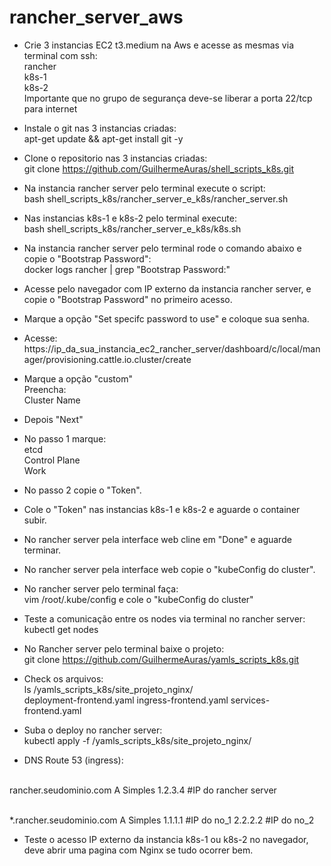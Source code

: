 # rancher_server_aws

* Crie 3 instancias EC2 t3.medium	na Aws e acesse as mesmas via terminal com ssh:
<br>rancher
<br>k8s-1
<br>k8s-2
<br>Importante que no grupo de segurança deve-se liberar a porta 22/tcp para internet

* Instale o git nas 3 instancias criadas:
<br>apt-get update && apt-get install git -y

* Clone o repositorio nas 3 instancias criadas:
<br>git clone https://github.com/GuilhermeAuras/shell_scripts_k8s.git

* Na instancia rancher server pelo terminal execute o script:
<br>bash shell_scripts_k8s/rancher_server_e_k8s/rancher_server.sh

* Nas instancias k8s-1 e k8s-2 pelo terminal execute:
<br>bash shell_scripts_k8s/rancher_server_e_k8s/k8s.sh

* Na instancia rancher server pelo terminal rode o comando abaixo e copie o "Bootstrap Password":
<br>docker logs rancher | grep "Bootstrap Password:"

* Acesse pelo navegador com IP externo da instancia rancher server, e copie o "Bootstrap Password" no primeiro acesso.

* Marque a opção "Set specifc password to use" e coloque sua senha.

* Acesse:
<br>https://ip_da_sua_instancia_ec2_rancher_server/dashboard/c/local/manager/provisioning.cattle.io.cluster/create

* Marque a opção "custom"
<br>Preencha:
<br>Cluster Name

* Depois "Next"

* No passo 1 marque:
<br>etcd
<br>Control Plane
<br>Work

* No passo 2 copie o "Token".

* Cole o "Token" nas instancias k8s-1 e k8s-2 e aguarde o container subir.

* No rancher server pela interface web cline em "Done" e aguarde terminar.

* No rancher server pela interface web copie o "kubeConfig do cluster".

* No rancher server pelo terminal faça:
<br>vim /root/.kube/config e cole o "kubeConfig do cluster"

* Teste a comunicação entre os nodes via terminal no rancher server:
<br>kubectl get nodes

* No Rancher server pelo terminal baixe o projeto:
<br> git clone https://github.com/GuilhermeAuras/yamls_scripts_k8s.git

* Check os arquivos:
<br>ls  /yamls_scripts_k8s/site_projeto_nginx/
<br>deployment-frontend.yaml  ingress-frontend.yaml  services-frontend.yaml

* Suba o deploy no rancher server:
<br>kubectl apply -f /yamls_scripts_k8s/site_projeto_nginx/

* DNS Route 53 (ingress):

<br>rancher.seudominio.com	A	Simples	1.2.3.4 #IP do rancher server

<br>*.rancher.seudominio.com	A	Simples 1.1.1.1  #IP do no_1 2.2.2.2 #IP do no_2

* Teste o acesso IP externo da instancia k8s-1 ou k8s-2 no navegador, deve abrir uma pagina com Nginx se tudo ocorrer bem.



